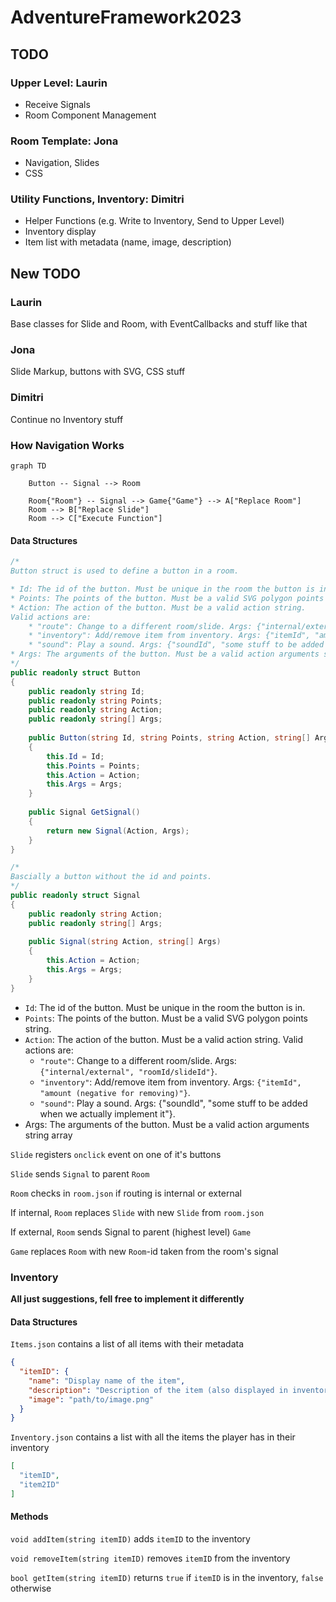 # AdventureFramework2023

## TODO

### Upper Level: Laurin

- Receive Signals
- Room Component Management

### Room Template: Jona

- Navigation, Slides
- CSS

### Utility Functions, Inventory: Dimitri

- Helper Functions (e.g. Write to Inventory, Send to Upper Level)
- Inventory display
- Item list with metadata (name, image, description)

## New TODO

### Laurin

Base classes for Slide and Room, with EventCallbacks and stuff like that

### Jona

Slide Markup, buttons with SVG, CSS stuff

### Dimitri

Continue no Inventory stuff

### How Navigation Works

```mermaid
graph TD

    Button -- Signal --> Room

    Room{"Room"} -- Signal --> Game{"Game"} --> A["Replace Room"]
    Room --> B["Replace Slide"]
    Room --> C["Execute Function"]
```

#### Data Structures

```csharp
/*
Button struct is used to define a button in a room.

* Id: The id of the button. Must be unique in the room the button is in.
* Points: The points of the button. Must be a valid SVG polygon points string.
* Action: The action of the button. Must be a valid action string.
Valid actions are: 
	* "route": Change to a different room/slide. Args: {"internal/external", "roomId/slideId"}.
	* "inventory": Add/remove item from inventory. Args: {"itemId", "amount" (negative for removing)}.
	* "sound": Play a sound. Args: {"soundId", "some stuff to be added when we actually implement it"}.
* Args: The arguments of the button. Must be a valid action arguments string array
*/
public readonly struct Button
{
	public readonly string Id;
	public readonly string Points;
	public readonly string Action;
	public readonly string[] Args;
	
	public Button(string Id, string Points, string Action, string[] Args)
	{
		this.Id = Id;
		this.Points = Points;
		this.Action = Action;
		this.Args = Args;
	}
	
	public Signal GetSignal()
	{
		return new Signal(Action, Args);
	}
}

/*
Bascially a button without the id and points.
*/
public readonly struct Signal 
{
	public readonly string Action;
	public readonly string[] Args;
	
	public Signal(string Action, string[] Args)
	{
		this.Action = Action;
		this.Args = Args;
	}
}	
```
* `Id`: The id of the button. Must be unique in the room the button is in.
* `Points`: The points of the button. Must be a valid SVG polygon points string.
* `Action`: The action of the button. Must be a valid action string.
Valid actions are: 
	* `"route"`: Change to a different room/slide. Args: `{"internal/external", "roomId/slideId"}`.
	* `"inventory"`: Add/remove item from inventory. Args: `{"itemId", "amount (negative for removing)"}`.
	* `"sound"`: Play a sound. Args: {"soundId", "some stuff to be added when we actually implement it"}.
* Args: The arguments of the button. Must be a valid action arguments string array

<!-- - `string id`: A unique identifier of the button in the room. 
- `string points`: The points for the svg polygon. The points are relative to the svg's size
- `string type`: The type of the button. Can be `"internal"`, `"external"` or `"action"`. Needed for correct routing

  - `"internal"`: The target slide is inside the room.
  - `"external"`: The target slide is in another room.
  - `"action"`: The button does not change the slide, but triggers an action. The `method` field is needed for this. Will raise an error if `method` is `null`.

- `string? method`: The method that is called when the button is clicked. Can be `null`, as often no function call is required. Only neccessary for `"action"` buttons, but can be used for `"internal"` and `"external"` buttons as well, if needed.
-->
`Slide` registers `onclick` event on one of it's buttons

`Slide` sends `Signal` to parent `Room`

`Room` checks in `room.json` if routing is internal or external

If internal, `Room` replaces `Slide` with new `Slide` from `room.json`

If external, `Room` sends Signal to parent (highest level) `Game`

`Game` replaces `Room` with new `Room`-id taken from the room's signal

### Inventory

**All just suggestions, fell free to implement it differently**

#### Data Structures

`Items.json` contains a list of all items with their metadata

```json
{
  "itemID": {
    "name": "Display name of the item",
    "description": "Description of the item (also displayed in inventory)",
    "image": "path/to/image.png"
  }
}
```

`Inventory.json` contains a list with all the items the player has in their inventory

```json
[
  "itemID",
  "item2ID"
]
```

#### Methods

`void addItem(string itemID)` adds `itemID` to the inventory

`void removeItem(string itemID)` removes `itemID` from the inventory

`bool getItem(string itemID)` returns `true` if `itemID` is in the inventory, `false` otherwise
